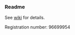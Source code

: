### Readme

See [wiki](https://github.com/veged/icfpc2012/wiki/Ideas) for details.

Registration number: 96699954